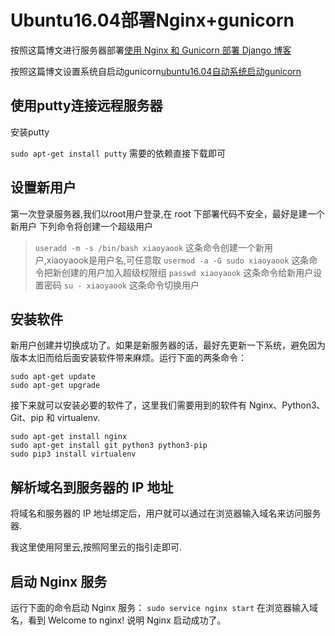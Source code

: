 # Ubuntu16.04部署Nginx+gunicorn

按照这篇博文进行服务器部署[使用 Nginx 和 Gunicorn 部署 Django 博客](https://www.zmrenwu.com/post/20/)

按照这篇博文设置系统自启动gunicorn[ubuntu16.04自动系统启动gunicorn](http://www.yangfan.cc/zhanzhang/1425.html)

## 使用putty连接远程服务器
安装putty

`sudo apt-get install putty`
需要的依赖直接下载即可

## 设置新用户
第一次登录服务器,我们以root用户登录,在 root 下部署代码不安全，最好是建一个新用户
下列命令将创建一个超级用户
> `useradd -m -s /bin/bash xiaoyaook`
这条命令创建一个新用户,xiaoyaook是用户名,可任意取
`usermod -a -G sudo xiaoyaook`
这条命令把新创建的用户加入超级权限组
`passwd xiaoyaook`
这条命令给新用户设置密码
`su - xiaoyaook`
这条命令切换用户

## 安装软件
新用户创建并切换成功了。如果是新服务器的话，最好先更新一下系统，避免因为版本太旧而给后面安装软件带来麻烦。运行下面的两条命令：
```
sudo apt-get update
sudo apt-get upgrade
```

接下来就可以安装必要的软件了，这里我们需要用到的软件有 Nginx、Python3、Git、pip 和 virtualenv.

```
sudo apt-get install nginx
sudo apt-get install git python3 python3-pip
sudo pip3 install virtualenv
```

## 解析域名到服务器的 IP 地址
将域名和服务器的 IP 地址绑定后，用户就可以通过在浏览器输入域名来访问服务器.

我这里使用阿里云,按照阿里云的指引走即可.

## 启动 Nginx 服务
运行下面的命令启动 Nginx 服务：
`sudo service nginx start`
在浏览器输入域名，看到 Welcome to nginx! 说明 Nginx 启动成功了。
